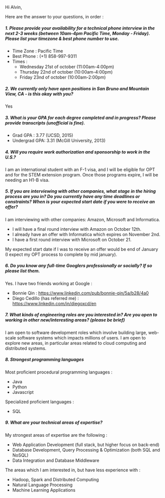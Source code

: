 Hi Alvin,

Here are the answer to your questions, in order :

##### 1. Please provide your availability for a technical phone interview in the next 2-3 weeks (between 10am-4pm Pacific Time, Monday - Friday). Please list your timezone & best phone number to use.

 - Time Zone : Pacific Time
 - Best Phone : (+1) 858-997-9311
 - Times : 
   - Wednesday 21st of october (11:00am-4:00pm)
   - Thursday 22nd of october (10:00am-4:00pm)
   - Friday 23nd of october (10:00am-2:00pm)
 
 
##### 2. We currently only have open positions in San Bruno and Mountain View, CA - is this okay with you?
Yes

##### 3. What is your GPA for each degree completed and in progress?  Please provide transcripts (unofficial is fine).
 - Grad GPA : 3.77 (UCSD, 2015)
 - Undergrad GPA: 3.31 (McGill University, 2013)

##### 4. Will you require work authorization and sponsorship to work in the U.S.?
I am an international student with an F-1 visa, and I will be eligible for OPT and for the STEM extension program. Once those programs expire, I will be needing an H1-B visa.

##### 5. If you are interviewing with other companies, what stage in the hiring process are you in? Do you currently have any time deadlines or constraints? When is your expected start date if you were to receive an offer?

I am interviewing with other companies: Amazon, Microsoft and Informatica.  

- I will have a final round interview with Amazon on October 12th.
- I already have an offer with Informatica which expires on November 2nd.
- I have a first round interview with Microsoft on October 21.

My expected start date if I was to receive an offer would be end of January (I expect my OPT process to complete by mid january).

##### 6. Do you know any full-time Googlers professionally or socially? If so please list them.

Yes. I have two friends working at Google :

 - Bonnie Qin : https://www.linkedin.com/pub/bonnie-qin/5a/b28/4a0
 - Diego Cedillo (has referred me) : https://www.linkedin.com/in/diegoxcd/en

##### 7. What kinds of engineering roles are you interested in? Are you open to working in other new/interesting areas? (please be brief)

I am open to software development roles which involve building large, web-scale software systems which impacts millions of users. I am open to explore new areas, in particular areas related to cloud computing and distributed systems.

##### 8. Strongest programming languages

Most proficient procedural programming languages :

 - Java
 - Python
 - Javascript

Specialized proficient languages :

 - SQL

##### 9. What are your technical areas of expertise?

My strongest areas of expertise are the following :

 - Web Application Development (full stack, but higher focus on back-end)
 - Database Development, Query Processing & Optimization (both SQL and NoSQL)
 - Data Integration and Database Middleware

The areas which I am interested in, but have less experience with :

 - Hadoop, Spark and Distributed Computing 
 - Natural Language Processing
 - Machine Learning Applications